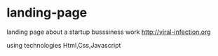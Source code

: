 # landing-page
landing page about a startup busssiness work 
http://viral-infection.org

using technologies Html,Css,Javascript
